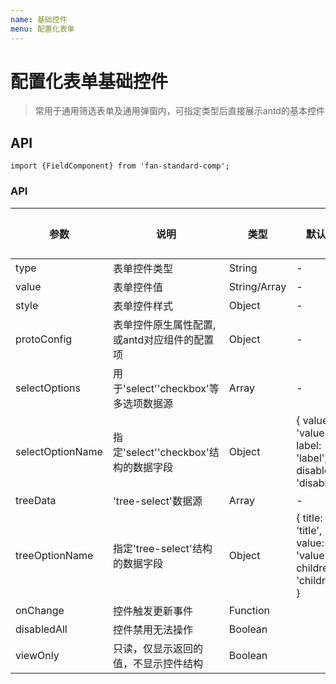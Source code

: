 ```yaml
---
name: 基础控件
menu: 配置化表单
---
```


# 配置化表单基础控件

> 常用于通用筛选表单及通用弹窗内，可指定类型后直接展示antd的基本控件

## API

```
import {FieldComponent} from 'fan-standard-comp';
```
### API
| 参数      | 说明                                      | 类型         | 默认值 | 参考值 |
|----------|------------------------------------------|-------------|-------|-------|
| type | 表单控件类型 | String | - |- |
| value | 表单控件值 | String/Array | - |- |
| style | 表单控件样式 | Object | - |- |
| protoConfig | 表单控件原生属性配置,或antd对应组件的配置项 | Object | - |- |
| selectOptions | 用于'select'\'checkbox'等多选项数据源 | Array | - |- |
| selectOptionName | 指定'select'\'checkbox'结构的数据字段 | Object |  {  value: 'value', label: 'label', disabled: 'disabled'} |- |
| treeData | 'tree-select'数据源 | Array | - |- |
| treeOptionName | 指定'tree-select'结构的数据字段 | Object |  { title: 'title', value: 'value', children: 'children' } |- |
| onChange | 控件触发更新事件 | Function |   |- |
| disabledAll | 控件禁用无法操作 | Boolean |   |- |
| viewOnly | 只读，仅显示返回的值，不显示控件结构 | Boolean |   |- |


